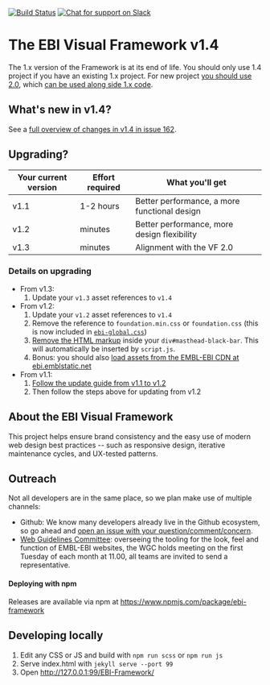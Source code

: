 [![Build Status](https://travis-ci.org/ebiwd/EBI-Framework.svg?branch=v1.4)](https://travis-ci.org/ebiwd/EBI-Framework)
[![Chat for support on Slack](https://img.shields.io/static/v1?label=chat&message=Slack&color=blue)](https://join.slack.com/t/visual-framework/shared_invite/enQtNDAxNzY0NDg4NTY0LWFhMjEwNGY3ZTk3NWYxNWVjOWQ1ZWE4YjViZmY1YjBkMDQxMTNlNjQ0N2ZiMTQ1ZTZiMGM4NjU5Y2E0MjM3ZGQ)

# The EBI Visual Framework v1.4

The 1.x version of the Framework is at its end of life. You should only use 1.4 project if you have an existing 1.x project. For new project [you should use 2.0](https://visual-framework.github.io/vf-core/), which [can be used along side 1.x code](https://visual-framework.github.io/vf-core/demos/integration-vf1/).

## What's new in v1.4?

See a [full overview of changes in v1.4 in issue 162](https://github.com/ebiwd/EBI-Framework/issues/162).

## Upgrading?

| Your current version | Effort required | What you'll get |
| ---- | ---- | ---- |
| v1.1 | 1-2 hours | Better performance, a more functional design |
| v1.2 | minutes | Better performance, more design flexibility |
| v1.3 | minutes | Alignment with the VF 2.0 |

### Details on upgrading

- From v1.3:
  1. Update your `v1.3` asset references to `v1.4`
- From v1.2:
  1. Update your `v1.2` asset references to `v1.4`
  1. Remove the reference to `foundation.min.css` or `foundation.css` (this is now included in [`ebi-global.css`](https://ebi.emblstatic.net/web_guidelines/EBI-Framework/v1.4/css/ebi-global.css))
  1. [Remove the HTML markup](https://github.com/ebiwd/EBI-Style-lab/blob/master/content/pages/websites/sample-site/boilerplate/blank.html#L69) inside your `div#masthead-black-bar`. This will automatically be inserted by `script.js`.
  1. Bonus: you should also [load assets from the EMBL-EBI CDN at ebi.emblstatic.net](https://github.com/ebiwd/EBI-Framework/issues/119)
- From v1.1:
  1. [Follow the update guide from v1.1 to v1.2](https://github.com/ebiwd/EBI-Framework/issues/85)
  2. Then follow the steps above for updating from v1.2

## About the EBI Visual Framework  

This project helps ensure brand consistency and the easy use of modern web design best practices -- such as responsive design, iterative maintenance cycles, and UX-tested patterns.

## Outreach

Not all developers are in the same place, so we plan  make use of multiple channels:

- Github: We know many developers already live in the Github ecosystem, so go ahead and [open an issue with your question/comment/concern](https://github.com/ebiwd/EBI-Framework/issues).
- [Web Guidelines Committee](https://www.ebi.ac.uk/seqdb/confluence/display/WGC/): overseeing the tooling for the look, feel and function of EMBL-EBI websites, the WGC holds meeting on the first Tuesday of each month at 11.00, all teams are invited to send a representative.

#### Deploying with npm

Releases are available via npm at https://www.npmjs.com/package/ebi-framework

## Developing locally

1. Edit any CSS or JS and build with `npm run scss` or `npm run js`
2. Serve index.html with `jekyll serve --port 99`
3. Open http://127.0.0.1:99/EBI-Framework/
